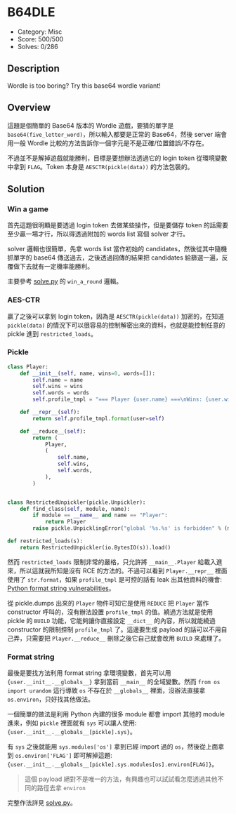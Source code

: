 # B64DLE

* Category: Misc
* Score: 500/500
* Solves: 0/286

## Description

Wordle is too boring? Try this base64 wordle variant!

## Overview

這題是個簡單的 Base64 版本的 Wordle 遊戲，要猜的單字是 `base64(five_letter_word)`，所以輸入都要是正常的 Base64，然後 server 端會用一般 Wordle 比較的方法告訴你一個字元是不是正確/位置錯誤/不存在。

不過並不是解掉遊戲就能勝利，目標是要想辦法透過它的 login token 從環境變數中拿到 `FLAG`。Token 本身是 `AESCTR(pickle(data))` 的方法包裝的。

## Solution

### Win a game

首先這題很明顯是要透過 login token 去做某些操作，但是要儲存 token 的話需要至少贏一場才行，所以得透過附加的 words list 寫個 solver 才行。

solver 邏輯也很簡單，先拿 words list 當作初始的 candidates，然後從其中隨機抓單字的 base64 傳送過去，之後透過回傳的結果把 candidates 給篩選一遍，反覆做下去就有一定機率能勝利。

主要參考 [solve.py](solve.py) 的 `win_a_round` 邏輯。

### AES-CTR

贏了之後可以拿到 login token，因為是 `AESCTR(pickle(data))` 加密的，在知道 `pickle(data)` 的情況下可以很容易的控制解密出來的資料，也就是能控制任意的 pickle 進到 `restricted_loads`。

### Pickle

```python
class Player:
    def __init__(self, name, wins=0, words=[]):
        self.name = name
        self.wins = wins
        self.words = words
        self.profile_tmpl = "=== Player {user.name} ===\nWins: {user.wins}\nGuessed words: {user.words}\n"

    def __repr__(self):
        return self.profile_tmpl.format(user=self)

    def __reduce__(self):
        return (
            Player,
            (
                self.name,
                self.wins,
                self.words,
            ),
        )


class RestrictedUnpickler(pickle.Unpickler):
    def find_class(self, module, name):
        if module == __name__ and name == "Player":
            return Player
        raise pickle.UnpicklingError("global '%s.%s' is forbidden" % (module, name))

def restricted_loads(s):
    return RestrictedUnpickler(io.BytesIO(s)).load()
```

然而 `restricted_loads` 限制非常的嚴格，只允許將 `__main__.Player` 給載入進來，所以這就我所知是沒有 RCE 的方法的。不過可以看到 `Player.__repr__` 裡面使用了 `str.format`，如果 `profile_tmpl` 是可控的話有 leak 出其他資料的機會: [Python format string vulnerabilities](https://podalirius.net/en/articles/python-format-string-vulnerabilities/)。

從 pickle.dumps 出來的 `Player` 物件可知它是使用 `REDUCE` 把 `Player` 當作 constructor 呼叫的，沒有辦法設置 `profile_tmpl` 的值。繞過方法就是使用 pickle 的 `BUILD` 功能，它能夠讓你直接設定 `__dict__` 的內容，所以就能繞過 constructor 的限制控制 `profile_tmpl` 了。這邊要生成 payload 的話可以不用自己弄，只需要把 `Player.__reduce__` 刪除之後它自己就會改用 `BUILD` 來處理了。

### Format string

最後是要找方法利用 format string 拿環境變數，首先可以用 `{user.__init__.__globals__}` 拿到當前 `__main__` 的全域變數。然而 `from os import urandom` 這行導致 `os` 不存在於 `__globals__` 裡面，沒辦法直接拿 `os.environ`，只好找其他做法。

一個簡單的做法是利用 Python 內建的很多 module 都會 import 其他的 module 進來，例如 `pickle` 裡面就有 `sys` 可以讓人使用: `{user.__init__.__globals__[pickle].sys}`。

有 `sys` 之後就能用 `sys.modules['os']` 拿到已經 import 過的 `os`，然後從上面拿到 `os.environ['FLAG']` 即可解掉這題: `{user.__init__.__globals__[pickle].sys.modules[os].environ[FLAG]}`。

> 這個 payload 絕對不是唯一的方法，有興趣也可以試試看怎麼透過其他不同的路徑去拿 `environ`

完整作法詳見 [solve.py](solve.py)。
